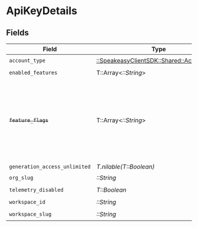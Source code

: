 # ApiKeyDetails


## Fields

| Field                                                                                                                   | Type                                                                                                                    | Required                                                                                                                | Description                                                                                                             |
| ----------------------------------------------------------------------------------------------------------------------- | ----------------------------------------------------------------------------------------------------------------------- | ----------------------------------------------------------------------------------------------------------------------- | ----------------------------------------------------------------------------------------------------------------------- |
| `account_type`                                                                                                          | [::SpeakeasyClientSDK::Shared::AccountType](../../models/shared/accounttype.md)                                         | :heavy_check_mark:                                                                                                      | N/A                                                                                                                     |
| `enabled_features`                                                                                                      | T::Array<*::String*>                                                                                                    | :heavy_check_mark:                                                                                                      | N/A                                                                                                                     |
| ~~`feature_flags`~~                                                                                                     | T::Array<*::String*>                                                                                                    | :heavy_minus_sign:                                                                                                      | : warning: ** DEPRECATED **: This will be removed in a future release, please migrate away from it as soon as possible. |
| `generation_access_unlimited`                                                                                           | *T.nilable(T::Boolean)*                                                                                                 | :heavy_minus_sign:                                                                                                      | N/A                                                                                                                     |
| `org_slug`                                                                                                              | *::String*                                                                                                              | :heavy_check_mark:                                                                                                      | N/A                                                                                                                     |
| `telemetry_disabled`                                                                                                    | *T::Boolean*                                                                                                            | :heavy_check_mark:                                                                                                      | N/A                                                                                                                     |
| `workspace_id`                                                                                                          | *::String*                                                                                                              | :heavy_check_mark:                                                                                                      | N/A                                                                                                                     |
| `workspace_slug`                                                                                                        | *::String*                                                                                                              | :heavy_check_mark:                                                                                                      | N/A                                                                                                                     |